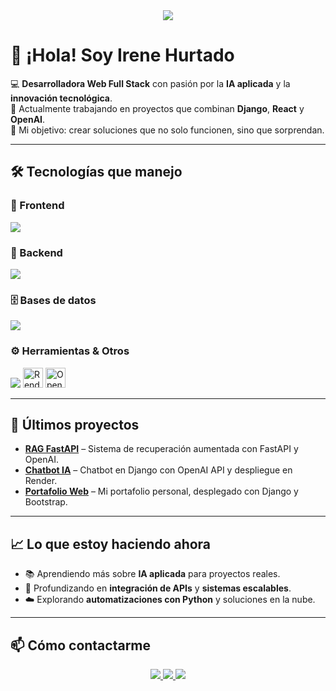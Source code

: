 <!-- Banner superior -->
<div align="center">
  <img src="https://capsule-render.vercel.app/api?type=waving&color=8A2BE2&height=200&section=header&text=¡Hola!%20Soy%20Irene%20Hurtado%20👋&fontColor=ffffff&fontSize=30&animation=fadeIn&fontAlignY=35" />
</div>

# 👋 ¡Hola! Soy Irene Hurtado  

💻 **Desarrolladora Web Full Stack** con pasión por la **IA aplicada** y la **innovación tecnológica**.  
🚀 Actualmente trabajando en proyectos que combinan **Django**, **React** y **OpenAI**.  
🎯 Mi objetivo: crear soluciones que no solo funcionen, sino que sorprendan.  

---

## 🛠️ Tecnologías que manejo

### 🎨 Frontend
<p>
  <img src="https://skillicons.dev/icons?i=html,css,javascript,react,bootstrap,typescript" />
</p>

### 🔧 Backend
<p>
  <img src="https://skillicons.dev/icons?i=python,django,nodejs,java,rust" />
</p>

### 🗄️ Bases de datos
<p>
  <img src="https://skillicons.dev/icons?i=postgresql,mysql,sqlite" />
</p>

### ⚙️ Herramientas & Otros
<p>
  <img src="https://skillicons.dev/icons?i=git,github,docker" />
  <img height="32" src="https://avatars.githubusercontent.com/u/12504344?s=200&v=4" alt="Render" />
  <img height="32" src="https://cdn.worldvectorlogo.com/logos/openai-2.svg" alt="OpenAI" />
</p>

---

## 📌 Últimos proyectos

- **[RAG FastAPI](https://github.com/IreHurtado/rag-fastapi)** – Sistema de recuperación aumentada con FastAPI y OpenAI.  
- **[Chatbot IA](https://github.com/IreHurtado/chatbot-ia)** – Chatbot en Django con OpenAI API y despliegue en Render.  
- **[Portafolio Web](https://iredev.es)** – Mi portafolio personal, desplegado con Django y Bootstrap.  

---

## 📈 Lo que estoy haciendo ahora

- 📚 Aprendiendo más sobre **IA aplicada** para proyectos reales.  
- 🔌 Profundizando en **integración de APIs** y **sistemas escalables**.  
- ☁️ Explorando **automatizaciones con Python** y soluciones en la nube.  

---

## 📫 Cómo contactarme

<p align="center">
  <a href="https://iredev.es">
    <img src="https://img.shields.io/badge/🌍%20Portafolio-8A2BE2?style=for-the-badge" />
  </a>
  <a href="mailto:irenehurtadoguerrero@gmail.com">
    <img src="https://img.shields.io/badge/📧%20Email-FF69B4?style=for-the-badge" />
  </a>
  <a href="https://www.linkedin.com/in/irene-hurtado-guerrero-840b56282/">
    <img src="https://img.shields.io/badge/💼%20LinkedIn-0A66C2?style=for-the-badge&logo=linkedin&logoColor=white" />
  </a>
  <a href="https://github.com/IreHurtado">
    <img src="ht
